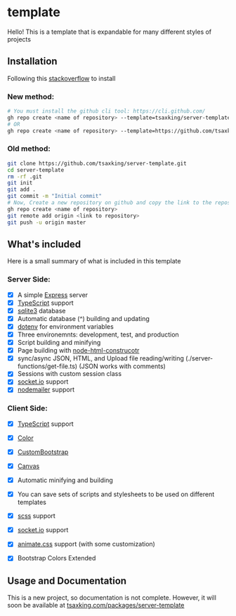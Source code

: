 # template

Hello! This is a template that is expandable for many different styles of projects


## Installation

Following this [stackoverflow](https://stackoverflow.com/questions/62630485/is-it-possible-to-create-a-new-git-repository-from-a-template-only-using-the-com) to install


### New method:

```bash
# You must install the github cli tool: https://cli.github.com/
gh repo create <name of repository> --template=tsaxking/server-template
# OR
gh repo create <name of repository> --template=https://github.com/tsaxking/server-template.git
```

### Old method:

```bash
git clone https://github.com/tsaxking/server-template.git
cd server-template
rm -rf .git
git init
git add .
git commit -m "Initial commit"
# Now, Create a new repository on github and copy the link to the repository
gh repo create <name of repository>
git remote add origin <link to repository>
git push -u origin master
```

## What's included

Here is a small summary of what is included in this template

### Server Side:

- [x] A simple [Express](https://expressjs.com/) server
- [x] [TypeScript](https://www.typescriptlang.org/) support
- [x] [sqlite3](https://www.npmjs.com/package/sqlite3) database
- [x] Automatic database (^) building and updating
- [x] [dotenv](https://www.npmjs.com/package/dotenv) for environment variables
- [x] Three environemnts: development, test, and production
- [x] Script building and minifying
- [x] Page building with [node-html-construcotr](https://www.npmjs.com/package/node-html-constructor)
- [x] sync/async JSON, HTML, and Upload file reading/writing (./server-functions/get-file.ts) (JSON works with comments)
- [x] Sessions with custom session class
- [x] [socket.io](https://socket.io/) support
- [x] [nodemailer](https://nodemailer.com/about/) support

### Client Side:
- [x] [TypeScript](https://www.typescriptlang.org/) support
- [x] [Color](https://github.com/tsaxking/colors.git)
- [x] [CustomBootstrap](https://github.com/tsaxking/custom-bootstrap.git)
- [x] [Canvas](https://github.com/tsaxking/canvas.git)
- [x] Automatic minifying and building
- [x] You can save sets of scripts and stylesheets to be used on different templates
- [x] [scss](https://sass-lang.com/) support
- [x] [socket.io](https://socket.io/) support
- [x] [animate.css](https://animate.style/) support (with some customization)
- [x] Bootstrap Colors Extended



## Usage and Documentation

This is a new project, so documentation is not complete. However, it will soon be available at [tsaxking.com/packages/server-template](https://tsaxking.com/packages/server-template)
